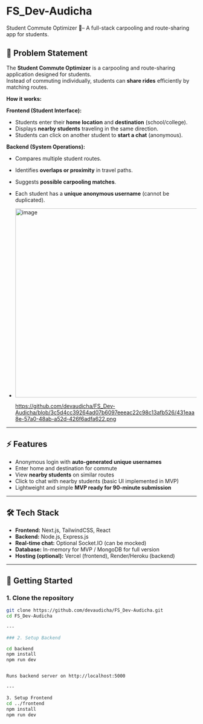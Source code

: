 # FS_Dev-Audicha
Student Commute Optimizer  🚗– A full-stack carpooling and route-sharing app for students.


## 📌 Problem Statement
The **Student Commute Optimizer** is a carpooling and route-sharing application designed for students.  
Instead of commuting individually, students can **share rides** efficiently by matching routes.

**How it works:**

**Frontend (Student Interface):**
- Students enter their **home location** and **destination** (school/college).  
- Displays **nearby students** traveling in the same direction.  
- Students can click on another student to **start a chat** (anonymous).  

**Backend (System Operations):**
- Compares multiple student routes.  
- Identifies **overlaps or proximity** in travel paths.  
- Suggests **possible carpooling matches**.  
- Each student has a **unique anonymous username** (cannot be duplicated).
- <img width="741" height="501" alt="image" src="https://github.com/user-attachments/assets/5ffdc00d-f4fb-46c7-9cc9-4f8fb52d1438" />


  https://github.com/devaudicha/FS_Dev-Audicha/blob/3c5d4cc39264ad07b6097eeeac22c98c13afb526/431eaa8e-57a0-48ab-a52d-426f6adfa622.png

---

## ⚡ Features
- Anonymous login with **auto-generated unique usernames**  
- Enter home and destination for commute  
- View **nearby students** on similar routes  
- Click to chat with nearby students (basic UI implemented in MVP)  
- Lightweight and simple **MVP ready for 90-minute submission**  

---

## 🛠 Tech Stack
- **Frontend:** Next.js, TailwindCSS, React  
- **Backend:** Node.js, Express.js  
- **Real-time chat:** Optional Socket.IO (can be mocked)  
- **Database:** In-memory for MVP / MongoDB for full version  
- **Hosting (optional):** Vercel (frontend), Render/Heroku (backend)  

---

## 🚀 Getting Started

### 1. Clone the repository
```bash
git clone https://github.com/devaudicha/FS_Dev-Audicha.git
cd FS_Dev-Audicha

---

### 2. Setup Backend

cd backend
npm install
npm run dev


Runs backend server on http://localhost:5000

---

3. Setup Frontend
cd ../frontend
npm install
npm run dev


